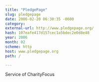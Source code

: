 ```yaml
---
title: "PledgePage"
slug: pledgepage
date: 2006-02-20 06:30:35 -0600
category: 
external-url: http://www.pledgepage.org/
hash: 107eafe417d157cec1a5bdec2e0d8e48
year: 2006
month: 02
scheme: http
host: www.pledgepage.org
path: /

---
```


Service of CharityFocus
